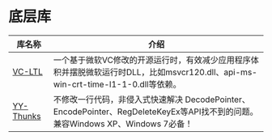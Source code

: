 ﻿# 底层库

| 库名称                    | 介绍
| ------------------------- | -----
| [VC-LTL](https://www.nuget.org/packages/VC-LTL) | 一个基于微软VC修改的开源运行时，有效减少应用程序体积并摆脱微软运行时DLL，比如msvcr120.dll、api-ms-win-crt-time-l1-1-0.dll等依赖。
| [YY-Thunks](https://www.nuget.org/packages/YY-Thunks) | 不修改一行代码，非侵入式快速解决 DecodePointer、 EncodePointer、RegDeleteKeyEx等API找不到的问题。兼容Windows XP、Windows 7必备！
